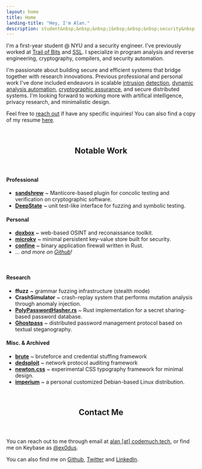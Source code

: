 ```yaml
---
layout: home
title: Home
landing-title: "Hey, I'm Alan."
description: student&nbsp;&nbsp;&nbsp;|&nbsp;&nbsp;&nbsp;security&nbsp;&nbsp;&nbsp;|&nbsp;&nbsp;&nbsp;entrepreneurship
---
```


I'm a first-year student @ NYU and a security engineer. I've previously worked at [Trail of Bits](https://www.trailofbits.com/) and [SSL](https://ssl.engineering.nyu.edu/). I specialize in program analysis and reverse engineering, cryptography, compilers, and security automation.

I'm passionate about building secure and efficient systems that bridge together with research innovations. Previous professional and personal work I've done included endeavors in scalable [intrusion](https://ssl.engineering.nyu.edu/projects#crashsimulator) [detection](https://github.com/confine), [dynamic analysis automation](https://blog.trailofbits.com/2019/09/03/deepstate-now-supports-ensemble-fuzzing/), [cryptographic assurance](https://blog.trailofbits.com/2019/04/01/performing-concolic-execution-on-cryptographic-primitives/), and secure distributed systems. I'm looking forward to working more with artifical intelligence, privacy research, and minimalistic design.

Feel free to [reach out](#contact) if have any specific inquiries! You can also find a copy of my resume [here](https://ex0dus.keybase.pub/AlanCaoResume.pdf).

<br>
<header class="major">
	<h2>Notable Work</h2>
</header>


<div class="row">
	<div class="6u 12u$(small)">
		<h4>Professional</h4>
		<ul>
			<li><b><a href="https://github.com/trailofbits/sandshrew">sandshrew</a></b> ~ Manticore-based plugin for concolic testing and verification on cryptographic software.</li>
			<li><b><a href="https://github.com/trailofbits/deepstate">DeepState</a></b> ~ unit test-like interface for fuzzing and symbolic testing.</li>
		</ul>
	</div>
	<div class="6u 12u$(small)">
		<h4>Personal</h4>
		<ul>
			<li><b><a href="https://github.com/ex0dus-0x/doxbox">doxbox</a></b> ~ web-based OSINT and reconaissance toolkit.</li>
			<li><b><a href="https://github.com/ex0dus-0x/microkv">microkv</a></b> ~ minimal persistent key-value store built for security.</li>
			<li><b><a href="https://github.com/ex0dus-0x/confine">confine</a></b> ~ binary application firewall written in Rust.</li>
			<li><i>... and more on <a href="https://github.com/ex0dus-0x/">Github</a>!</i></li>
		</ul>
	</div>
</div>
<br>
<div class="row">
	<div class="6u 12u$(small)">
		<h4>Research</h4>
		<ul>
			<li><b>ffuzz</b> ~ grammar fuzzing infrastructure (stealth mode)</li>
			<li><b>CrashSimulator</b> ~ crash-replay system that performs mutation analysis through anomaly injection.</li>
			<li><b><a href="https://github.com/ex0dus-0x/PolyPasswordHasher-Rust">PolyPasswordHasher.rs</a></b> ~ Rust implementation for a secret sharing-based password database.</li>
			<li><b><a href="https://github.com/ex0dus-0x/ghostpass">Ghostpass</a></b> ~ distributed password management protocol based on textual steganography.</li>
		</ul>
	</div>
	<div class="6u 12u$(small)">
		<h4>Misc. & Archived</h4>
		<ul>
			<li><b><a href="https://github.com/ex0dus-0x/brute">brute</a></b> ~ bruteforce and credential stuffing framework</li>
			<li><b><a href="https://github.com/ex0dus-0x/dedsploit">dedsploit</a></b> ~ network protocol auditing framework</li>
			<li><b><a href="https://getnewton.surge.sh">newton.css</a></b> ~ experimental CSS typography framework for minimal design.</li>
            <li><b><a href="https://imperium.surge.sh">imperium</a></b> ~ a personal customized Debian-based Linux distribution.</li>
		</ul>
	</div>
</div>

<br>
<header class="major" id="contact">
	<h2>Contact Me</h2>
</header>

You can reach out to me through email at [alan [at] codemuch.tech](alan@codemuch.tech), or find me on Keybase as [@ex0dus](https://keybase.io/ex0dus).

You can also find me on [Github](https://github.com/ex0dus-0x/), [Twitter](https://github.com/AlanCao5) and [LinkedIn](https://www.linkedin.com/in/alan-cao-7b9bb6bb).
